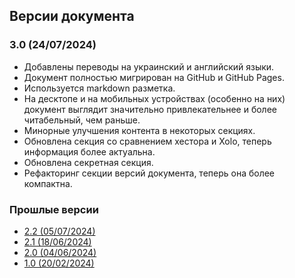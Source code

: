 ## Версии документа

### 3.0 (24/07/2024)

- Добавлены переводы на украинский и английский языки.
- Документ полностью мигрирован на GitHub и GitHub Pages.
- Используется markdown разметка.
- На десктопе и на мобильных устройствах (особенно на них) документ выглядит значительно привлекательнее и более
  читабельный, чем раньше.
- Минорные улучшения контента в некоторых секциях.
- Обновлена секция со сравнением хестора и Xolo, теперь информация более актуальна.
- Обновлена секретная секция.
- Рефакторинг секции версий документа, теперь она более компактна.

### Прошлые версии

- [2.2 (05/07/2024)](versions/2.2.html)
- [2.1 (18/06/2024)](versions/2.1.html)
- [2.0 (04/06/2024)](versions/2.0.html)
- [1.0 (20/02/2024)](versions/1.0.html)
